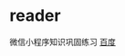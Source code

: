 # reader
微信小程序知识巩固练习
[百度](https://github.com/zhaosiyuan06/reader/commit/1c8c31091b2699a8f7214c0d8b1a4553f2f1efba#diff-8b2b04a2d1433a77edc5d1982671d443)
